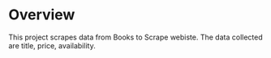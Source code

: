 # Overview
This project scrapes data from Books to Scrape webiste.
The data collected are title, price, availability.
